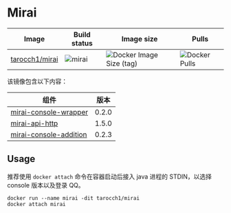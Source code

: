 # Mirai

| **Image**                                                 | **Build status**                                                           | **Image size**                                                                             | **Pulls**                                                           |
| --------------------------------------------------------- | -------------------------------------------------------------------------- | ------------------------------------------------------------------------------------------ | ------------------------------------------------------------------- |
| [tarocch1/mirai](https://hub.docker.com/r/tarocch1/mirai) | ![mirai](https://github.com/Tarocch1/Dockerfile/workflows/mirai/badge.svg) | ![Docker Image Size (tag)](https://img.shields.io/docker/image-size/tarocch1/mirai/latest) | ![Docker Pulls](https://img.shields.io/docker/pulls/tarocch1/mirai) |

该镜像包含以下内容：

| 组件                                                                      | 版本  |
| ------------------------------------------------------------------------- | ----- |
| [mirai-console-wrapper](https://github.com/mamoe/mirai-console)           | 0.2.0 |
| [mirai-api-http](https://github.com/mamoe/mirai-api-http)                 | 1.5.0 |
| [mirai-console-addition](https://github.com/ryoii/mirai-console-addition) | 0.2.3 |

## Usage

推荐使用 `docker attach` 命令在容器启动后接入 java 进程的 STDIN，以选择 console 版本以及登录 QQ。

```shell
docker run --name mirai -dit tarocch1/mirai
docker attach mirai
```

